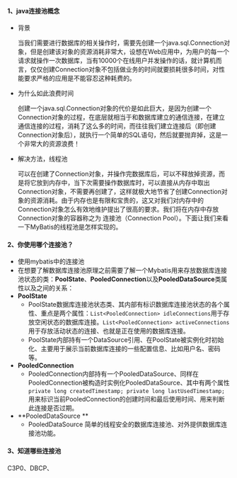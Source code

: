 #### 1、java连接池概念

- 背景

  当我们需要进行数据库的相关操作时，需要先创建一个java.sql.Connection对象，但是创建该对象的资源消耗非常大，设想在Web应用中，为用户的每一个请求就操作一次数据库，当有10000个在线用户并发操作的话，就计算机而言，仅仅创建Connection对象不包括做业务的时间就要损耗很多时间，对性能要求严格的应用是不能容忍这种耗费的。

- 为什么如此浪费时间

  创建一个java.sql.Connection对象的代价是如此巨大，是因为创建一个Connection对象的过程，在底层就相当于和数据库建立的通信连接，在建立通信连接的过程，消耗了这么多的时间，而往往我们建立连接后（即创建Connection对象后），就执行一个简单的SQL语句，然后就要抛弃掉，这是一个非常大的资源浪费！

- 解决方法，线程池

  可以在创建了Connection对象，并操作完数据库后，可以不释放掉资源，而是将它放到内存中，当下次需要操作数据库时，可以直接从内存中取出Connection对象，不需要再创建了，这样就极大地节省了创建Connection对象的资源消耗。由于内存也是有限和宝贵的，这又对我们对内存中的Connection对象怎么有效地维护提出了很高的要求。我们将在内存中存放Connection对象的容器称之为 连接池（Connection Pool）。下面让我们来看一下MyBatis的线程池是怎样实现的。

#### 2、你使用哪个连接池？

- 使用mybatis中的连接池
- 在想要了解数据库连接池原理之前需要了解一个Mybatis用来存放数据库连接池状态的类：**PoolState**、**PooledConnection**以及**PooledDataSource**类属性以及之间的关系： 
- **PoolState**
  - PoolState数据库连接池状态类、其内部有标识数据库连接池状态的各个属性、重点是两个属性：`List<PooledConnection> idleConnections`用于存放空闲状态的数据库连接。`List<PooledConnection> activeConnections`用于存放活动状态的连接、也就是正在使用的数据库连接。
  - PoolState内部持有一个DataSource引用、在PoolState被实例化时初始化、主要用于展示当前数据库连接的一些配置信息、比如用户名、密码等。
- **PooledConnection**
  - PooledConnection内部持有一个PooledDataSource、同样在PooledConnection被构造时实例化PooledDataSource、其中有两个属性`private long createdTimestamp; private long lastUsedTimestamp;`用来标识当前PooledConnection的创建时间和最后使用时间、用来判断此连接是否过期。
- **PooledDataSource **
  - PooledDataSource 简单的线程安全的数据库连接池、对外提供数据库连接池功能。

#### 3、知道哪些连接池

C3P0、DBCP、